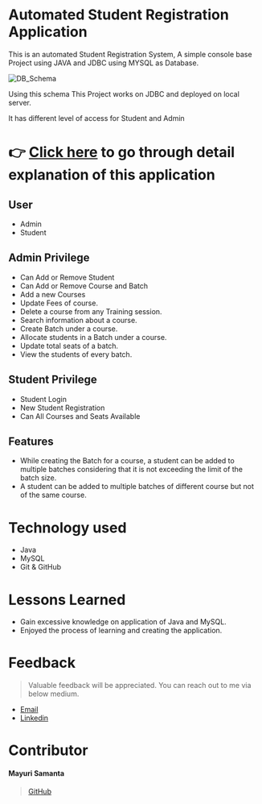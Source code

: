 

# Automated Student Registration Application

This is an automated Student Registration System, A simple console base Project using JAVA and JDBC using MYSQL as Database.

![DB_Schema](https://user-images.githubusercontent.com/70420133/200182224-17fae6b9-413c-44ca-a529-49a5e22aad28.jpg)

Using this schema
This Project works on JDBC and deployed on local server.

It has different level of access for Student and Admin

# 👉 [Click here](https://drive.google.com/file/d/19cj65rsSFD) to go through detail explanation of this application 

## User
- Admin
- Student

## Admin Privilege
- Can Add or Remove Student
- Can Add or Remove Course and Batch
- Add a new Courses
- Update Fees of course.
- Delete  a course from any Training session.
- Search information about a course.
- Create Batch under a course.
- Allocate students in a Batch under a course.
- Update total seats of a batch.
- View the students of every batch. 


## Student Privilege
- Student Login
- New Student Registration
- Can All Courses and Seats Available

## Features
- While creating the Batch for a course, a student can be added to multiple batches considering that it is not exceeding the limit of the batch size.
- A student can be added to multiple batches of different course but not of the same course.

# Technology used 

- Java
- MySQL
- Git & GitHub

# Lessons Learned

- Gain excessive knowledge on application of Java and MySQL.
- Enjoyed the process of learning and creating the application.

# Feedback
> Valuable feedback will be appreciated.
> You can reach out to me via below medium.

- [Email](piyushfrommasai@gmail.com)
- [Linkedin](https://www.linkedin.com/in/piyushfromit/)
# Contributor
#### Mayuri Samanta
>[GitHub](https://github.com/piyushfromit)


